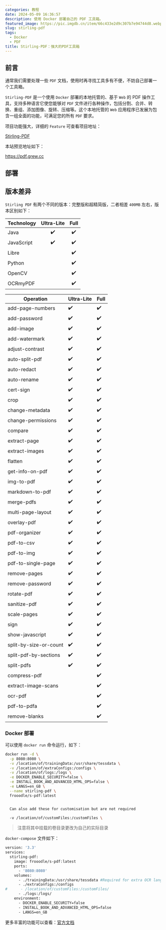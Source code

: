 ```yaml
---
categories: 教程
date: 2024-05-09 16:36:57
description: 使用 Docker 部署自己的 PDF 工具箱。
featured_image: https://pic.imgdb.cn/item/66c433e2d9c307b7e94744d8.webp
slug: stirling-pdf
tags:
  - Docker
  - PDF
title: Stirling-PDF：强大的PDF工具箱
---
```


## 前言

通常我们需要处理一些 `PDF` 文档，使用时再寻找工具多有不便，不妨自己部署一个工具箱。

`Stirling-PDF` 是一个使用 `Docker` 部署的本地托管的、基于 `Web` 的 PDF 操作工具，支持多种语言它使您能够对 `PDF` 文件进行各种操作，包括分割、合并、转换、重组、添加图像、旋转、压缩等。这个本地托管的 `Web` 应用程序已发展为包含一组全面的功能，可满足您的所有 `PDF` 要求。

项目功能强大，详细的 `Feature` 可查看项目地址：

[Stirling-PDF](https://github.com/Stirling-Tools/Stirling-PDF)

本站预览地址如下：

https://pdf.grew.cc

## 部署

## 版本差异

`Stirling PDF` 有两个不同的版本：完整版和超精简版，二者相差 `400MB` 左右，版本区别如下：

| Technology | Ultra-Lite | Full |
| ---------- | :--------: | :--: |
| Java       |     ✔️      |  ✔️   |
| JavaScript |     ✔️      |  ✔️   |
| Libre      |            |  ✔️   |
| Python     |            |  ✔️   |
| OpenCV     |            |  ✔️   |
| OCRmyPDF   |            |  ✔️   |

| Operation              | Ultra-Lite | Full |
| ---------------------- | ---------- | ---- |
| add-page-numbers       | ✔️          | ✔️    |
| add-password           | ✔️          | ✔️    |
| add-image              | ✔️          | ✔️    |
| add-watermark          | ✔️          | ✔️    |
| adjust-contrast        | ✔️          | ✔️    |
| auto-split-pdf         | ✔️          | ✔️    |
| auto-redact            | ✔️          | ✔️    |
| auto-rename            | ✔️          | ✔️    |
| cert-sign              | ✔️          | ✔️    |
| crop                   | ✔️          | ✔️    |
| change-metadata        | ✔️          | ✔️    |
| change-permissions     | ✔️          | ✔️    |
| compare                | ✔️          | ✔️    |
| extract-page           | ✔️          | ✔️    |
| extract-images         | ✔️          | ✔️    |
| flatten                | ✔️          | ✔️    |
| get-info-on-pdf        | ✔️          | ✔️    |
| img-to-pdf             | ✔️          | ✔️    |
| markdown-to-pdf        | ✔️          | ✔️    |
| merge-pdfs             | ✔️          | ✔️    |
| multi-page-layout      | ✔️          | ✔️    |
| overlay-pdf            | ✔️          | ✔️    |
| pdf-organizer          | ✔️          | ✔️    |
| pdf-to-csv             | ✔️          | ✔️    |
| pdf-to-img             | ✔️          | ✔️    |
| pdf-to-single-page     | ✔️          | ✔️    |
| remove-pages           | ✔️          | ✔️    |
| remove-password        | ✔️          | ✔️    |
| rotate-pdf             | ✔️          | ✔️    |
| sanitize-pdf           | ✔️          | ✔️    |
| scale-pages            | ✔️          | ✔️    |
| sign                   | ✔️          | ✔️    |
| show-javascript        | ✔️          | ✔️    |
| split-by-size-or-count | ✔️          | ✔️    |
| split-pdf-by-sections  | ✔️          | ✔️    |
| split-pdfs             | ✔️          | ✔️    |
| compress-pdf           |            | ✔️    |
| extract-image-scans    |            | ✔️    |
| ocr-pdf                |            | ✔️    |
| pdf-to-pdfa            |            | ✔️    |
| remove-blanks          |            | ✔️    |

### Docker 部署

可以使用  `docker run` 命令运行，如下：

```bash
docker run -d \
  -p 8080:8080 \
  -v /location/of/trainingData:/usr/share/tessdata \
  -v /location/of/extraConfigs:/configs \
  -v /location/of/logs:/logs \
  -e DOCKER_ENABLE_SECURITY=false \
  -e INSTALL_BOOK_AND_ADVANCED_HTML_OPS=false \
  -e LANGS=en_GB \
  --name stirling-pdf \
  frooodle/s-pdf:latest


  Can also add these for customisation but are not required

  -v /location/of/customFiles:/customFiles \
```

> 注意将其中挂载的卷目录更改为自己的实际目录

`docker-compose` 文件如下：
```bash
version: '3.3'
services:
  stirling-pdf:
    image: frooodle/s-pdf:latest
    ports:
      - '8080:8080'
    volumes:
      - ./trainingData:/usr/share/tessdata #Required for extra OCR languages
      - ./extraConfigs:/configs
#      - /location/of/customFiles:/customFiles/
      - ./logs:/logs/
    environment:
      - DOCKER_ENABLE_SECURITY=false
      - INSTALL_BOOK_AND_ADVANCED_HTML_OPS=false
      - LANGS=en_GB
```
更多丰富的功能可以查看：[官方文档](https://stirlingtools.com/)
